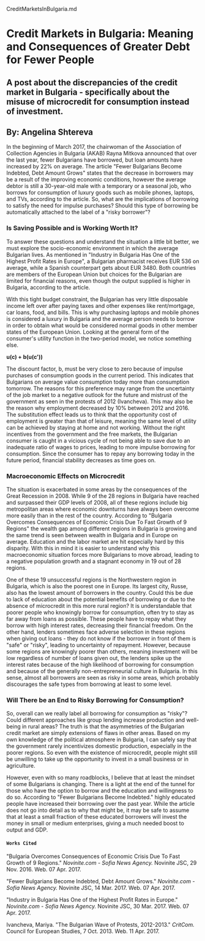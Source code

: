CreditMarketsInBulgaria.md

# Credit Markets in Bulgaria: Meaning and Consequences of Greater Debt for Fewer People

## A post about the discrepancies of the credit market in Bulgaria - specifically about the misuse of microcredit for consumption instead of investment.

## By: Angelina Shtereva

In the beginning of March 2017, the chairwoman of the Association of Collection Agencies in Bulgaria (AKAB) Rayna Mitkova announced that over the last year, fewer Bulgarians have borrowed, but loan amounts have increased by 22% on average. The article "Fewer Bulgarians Become Indebted, Debt Amount Grows" states that the decrease in borrowers may be a result of the improving economic conditions, however the average debtor is still a 30-year-old male with a temporary or a seasonal job, who borrows for consumption of luxury goods such as mobile phones, laptops, and TVs, according to the article. So, what are the implications of borrowing to satisfy the need for impulse purchases? Should this type of borrowing be automatically attached to the label of a "risky borrower"?

### Is Saving Possible and is Working Worth It?

To answer these questions and understand the situation a little bit better, we must explore the socio-economic environment in which the average Bulgarian lives. As mentioned in "Industry in Bulgaria Has One of the Highest Profit Rates in Europe", a Bulgarian pharmacist receives EUR 536 on average, while a Spanish counterpart gets about EUR 3480. Both countries are members of the European Union but choices for the Bulgarian are limited for financial reasons, even though the output supplied is higher in Bulgaria, according to the article.

With this tight budget constraint, the Bulgarian has very little disposable income left over after paying taxes and other expenses like rent/mortgage, car loans, food, and bills. This is why purchasing laptops and mobile phones is considered a luxury in Bulgaria and the average person needs to borrow in order to obtain what would be considered normal goods in other member states of the European Union. Looking at the general form of the consumer's utility function in the two-period model, we notice something else.

 **u(c) + b(u(c'))**

The discount factor, b, must be very close to zero because of impulse purchases of consumption goods in the current period. This indicates that Bulgarians on average value consumption today more than consumption tomorrow. The reasons for this preference may range from the uncertainty of the job market to a negative outlook for the future and mistrust of the government as seen in the protests of 2012 (Ivancheva). This may also be the reason why employment decreased by 10% between 2012 and 2016. The substitution effect leads us to think that the opportunity cost of employment is greater than that of leisure, meaning the same level of utility can be achieved by staying at home and not working. Without the right incentives from the government and the free markets, the Bulgarian consumer is caught in a vicious cycle of not being able to save due to an inadequate ratio of wages to prices, leading to more impulse borrowing for consumption. Since the consumer has to repay any borrowing today in the future period, financial stability decreases as time goes on.

### Macroeconomic Effects on Microcredit

The situation is exacerbated in some areas by the consequences of the Great Recession in 2008. While 9 of the 28 regions in Bulgaria have reached and surpassed their GDP levels of 2008, all of these regions include big metropolitan areas where economic downturns have always been overcome more easily than in the rest of the country. According to "Bulgaria Overcomes Consequences of Economic Crisis Due To Fast Growth of 9 Regions" the wealth gap among different regions in Bulgaria is growing and the same trend is seen between wealth in Bulgaria and in Europe on average. Education and the labor market are hit especially hard by this disparity. With this in mind it is easier to understand why this macroeconomic situation forces more Bulgarians to move abroad, leading to a negative population growth and a stagnant economy in 19 out of 28 regions.

One of these 19 unsuccessful regions is the Northwestern region in Bulgaria, which is also the poorest one in Europe. Its largest city, Russe, also has the lowest amount of borrowers in the country. Could this be due to lack of education about the potential benefits of borrowing or due to the absence of microcredit in this more rural region? It is understandable that poorer people who knowingly borrow for consumption, often try to stay as far away from loans as possible. These people have to repay what they borrow with high interest rates, decreasing their financial freedom. On the other hand, lenders sometimes face adverse selection in these regions when giving out loans - they do not know if the borrower in front of them is "safe" or "risky", leading to uncertainty of repayment. However, because some regions are knowingly poorer than others, meaning investment will be low regardless of number of loans given out, the lenders spike up the interest rates because of the high likelihood of borrowing for consumption and because of the generally non-entrepreneurial culture in Bulgaria. In this sense, almost all borrowers are seen as risky in some areas, which probably discourages the safe types from borrowing at least to some level.

### Will There be an End to Risky Borrowing for Consumption?

So, overall can we really label all borrowing for consumption as "risky"? Could different approaches like group lending increase production and well-being in rural areas? The truth is that the asymmetries of the Bulgarian credit market are simply extensions of flaws in other areas. Based on my own knowledge of the political atmosphere in Bulgaria, I can safely say that the government rarely incentivizes domestic production, especially in the poorer regions. So even with the existence of microcredit, people might still be unwilling to take up the opportunity to invest in a small business or in agriculture.

However, even with so many roadblocks, I believe that at least the mindset of some Bulgarians is changing. There is a light at the end of the tunnel for those who have the option to borrow and the education and willingness to do so. According to "Fewer Bulgarians Become Indebted." highly educated people have increased their borrowing over the past year. While the article does not go into detail as to why that might be, it may be safe to assume that at least a small fraction of these educated borrowers will invest the money in small or medium enterprises, giving a much needed boost to output and GDP.

#### ```Works Cited```
"Bulgaria Overcomes Consequences of Economic Crisis Due To Fast Growth of 9 Regions." *Novinite.com - Sofia News Agency.* Novinite JSC, 29 Nov. 2016. Web. 07 Apr. 2017.

"Fewer Bulgarians Become Indebted, Debt Amount Grows." *Novinite.com - Sofia News Agency.* Novinite JSC, 14 Mar. 2017. Web. 07 Apr. 2017.

"Industry in Bulgaria Has One of the Highest Profit Rates in Europe." *Novinite.com - Sofia News Agency.* Novinite JSC, 30 Mar. 2017. Web. 07 Apr. 2017.

Ivancheva, Mariya. "The Bulgarian Wave of Protests, 2012-2013." *CritCom.* Council for European Studies, 7 Oct. 2013. Web. 11 Apr. 2017.
